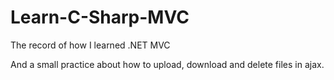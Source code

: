 # Learn-C-Sharp-MVC

The record of how I learned .NET MVC

And a small practice about how to upload, download and delete files in ajax.

